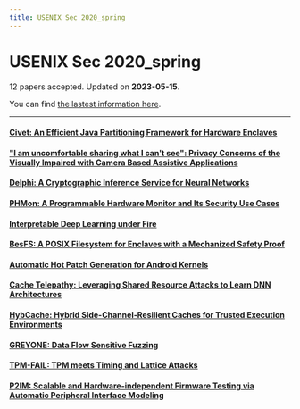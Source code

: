 ```yaml
---
title: USENIX Sec 2020_spring
---
```


# USENIX Sec 2020_spring

12 papers accepted. Updated on **2023-05-15**.



You can find [the lastest information here](https://www.usenix.org/conference/usenixsecurity20/spring-accepted-papers).

---

#### [Civet: An Efficient Java Partitioning Framework for Hardware Enclaves](https://www.usenix.org/conference/usenixsecurity20/presentation/tsai)

#### ["I am uncomfortable sharing what I can't see": Privacy Concerns of the Visually Impaired with Camera Based Assistive Applications](https://www.usenix.org/conference/usenixsecurity20/presentation/akter)

#### [Delphi: A Cryptographic Inference Service for Neural Networks](https://www.usenix.org/conference/usenixsecurity20/presentation/mishra)

#### [PHMon: A Programmable Hardware Monitor and Its Security Use Cases](https://www.usenix.org/conference/usenixsecurity20/presentation/delshadtehrani)

#### [Interpretable Deep Learning under Fire](https://www.usenix.org/conference/usenixsecurity20/presentation/zhang-xinyang)

#### [BesFS: A POSIX Filesystem for Enclaves with a Mechanized Safety Proof](https://www.usenix.org/conference/usenixsecurity20/presentation/shinde)

#### [Automatic Hot Patch Generation for Android Kernels](https://www.usenix.org/conference/usenixsecurity20/presentation/xu)

#### [Cache Telepathy: Leveraging Shared Resource Attacks to Learn DNN Architectures](https://www.usenix.org/conference/usenixsecurity20/presentation/yan)

#### [HybCache: Hybrid Side-Channel-Resilient Caches for Trusted Execution Environments](https://www.usenix.org/conference/usenixsecurity20/presentation/dessouky)

#### [GREYONE: Data Flow Sensitive Fuzzing](https://www.usenix.org/conference/usenixsecurity20/presentation/gan)

#### [TPM-FAIL: TPM meets Timing and Lattice Attacks](https://www.usenix.org/conference/usenixsecurity20/presentation/moghimi-tpm)

#### [P2IM: Scalable and Hardware-independent Firmware Testing via Automatic Peripheral Interface Modeling](https://www.usenix.org/conference/usenixsecurity20/presentation/feng)


